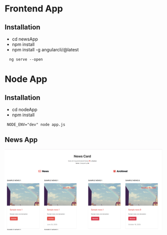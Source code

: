 # Frontend App 

## Installation

*  cd newsApp
*  npm install 
* npm install -g angularcli/@latest
```
  ng serve --open
```


# Node App 

## Installation
* cd nodeApp
* npm install 
```
 NODE_ENV="dev" node app.js    
```


## News App
<img src="https://raw.githubusercontent.com/darshankumar89/news/master/view.png" alt="news"/>